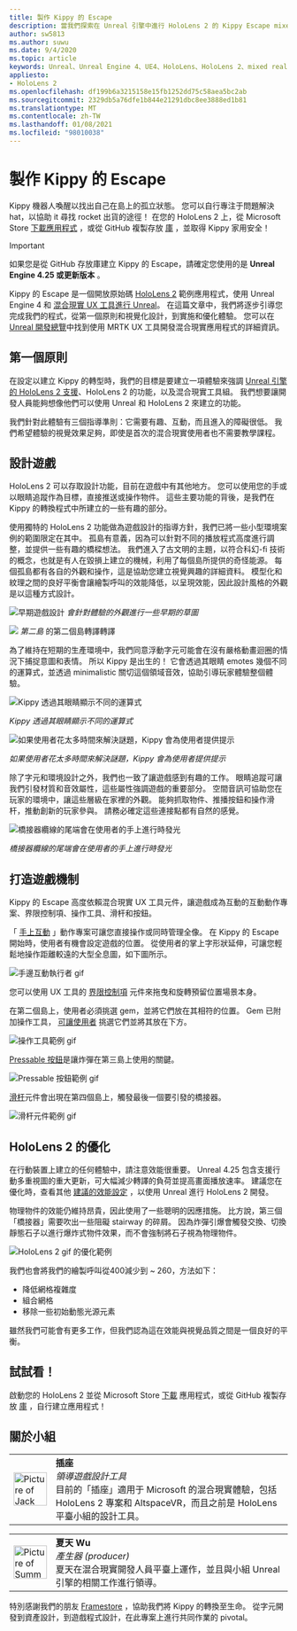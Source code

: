 ```yaml
---
title: 製作 Kippy 的 Escape
description: 當我們探索在 Unreal 引擎中進行 HoloLens 2 的 Kippy Escape mixed reality 應用程式時，請遵循我們的指示。
author: sw5813
ms.author: suwu
ms.date: 9/4/2020
ms.topic: article
keywords: Unreal、Unreal Engine 4、UE4、HoloLens、HoloLens 2、mixed reality、部署至裝置、電腦、檔、混合現實耳機、windows mixed reality 耳機、虛擬實境耳機
appliesto:
- HoloLens 2
ms.openlocfilehash: df199b6a3215158e15fb1252dd75c58aea5bc2ab
ms.sourcegitcommit: 2329db5a76dfe1b844e21291dbc8ee3888ed1b81
ms.translationtype: MT
ms.contentlocale: zh-TW
ms.lasthandoff: 01/08/2021
ms.locfileid: "98010038"
---
```

# <a name="the-making-of-kippys-escape"></a>製作 Kippy 的 Escape

Kippy 機器人喚醒以找出自己在島上的孤立狀態。 您可以自行專注于問題解決 hat，以協助 it 尋找 rocket 出貨的途徑！ 在您的 HoloLens 2 上，從 Microsoft Store [下載應用程式](https://www.microsoft.com/p/kippys-escape/9nbd7gl86vkd) ，或從 GitHub 複製存放 [庫](https://github.com/microsoft/MixedReality-Unreal-KippysEscape) ，並取得 Kippy 家用安全！  

> [!IMPORTANT]
> 如果您是從 GitHub 存放庫建立 Kippy 的 Escape，請確定您使用的是 **Unreal Engine 4.25 或更新版本** 。

Kippy 的 Escape 是一個開放原始碼 [HoloLens 2](https://docs.microsoft.com/hololens/hololens2-hardware) 範例應用程式，使用 Unreal Engine 4 和 [混合現實 UX 工具進行 Unreal](https://github.com/microsoft/MixedReality-UXTools-Unreal)。 在這篇文章中，我們將逐步引導您完成我們的程式，從第一個原則和視覺化設計，到實施和優化體驗。 您可以在 [Unreal 開發總覽](unreal-development-overview.md)中找到使用 MRTK UX 工具開發混合現實應用程式的詳細資訊。

## <a name="first-principles"></a>第一個原則 

在設定以建立 Kippy 的轉型時，我們的目標是要建立一項體驗來強調 [Unreal 引擎的 HoloLens 2 支援](https://docs.unrealengine.com/Platforms/AR/HoloLens2/index.html)、HoloLens 2 的功能，以及混合現實工具組。 我們想要讓開發人員能夠想像他們可以使用 Unreal 和 HoloLens 2 來建立的功能。  

我們針對此體驗有三個指導準則：它需要有趣、互動，而且進入的障礙很低。 我們希望體驗的視覺效果足夠，即使是首次的混合現實使用者也不需要教學課程。  

## <a name="designing-the-game"></a>設計遊戲 

HoloLens 2 可以存取設計功能，目前在遊戲中有其他地方。 您可以使用您的手或以眼睛追蹤作為目標，直接推送或操作物件。 這些主要功能的背後，是我們在 Kippy 的轉換程式中所建立的一些有趣的部分。  

使用獨特的 HoloLens 2 功能做為遊戲設計的指導方針，我們已將一些小型環境案例的範圍限定在其中。 孤島有意義，因為可以針對不同的播放程式高度進行調整，並提供一些有趣的橋樑想法。 我們進入了古文明的主題，以符合科幻-fi 技術的概念，也就是有人在毀損上建立的機械，利用了每個島所提供的奇怪能源。 每個孤島都有各自的外觀和操作，這是協助您建立視覺興趣的詳細資料。 模型化和紋理之間的良好平衡會讓繪製呼叫的效能降低，以呈現效能，因此設計風格的外觀是以這種方式設計。 

![早期遊戲設計 ](images/kippys-escape/kippys-escape-img-01.png)
 *會針對體驗的外觀進行一些早期的草圖*

![](images/kippys-escape/kippys-escape-img-02.png)
*第二島* 的第二個島轉譯轉譯

為了維持在短期的生產環境中，我們同意浮動字元可能會在沒有嚴格動畫迴圈的情況下捕捉意圖和表情。 所以 Kippy 是出生的！ 它會透過其眼睛 emotes 幾個不同的運算式，並透過 minimalistic 關切這個領域音效，協助引導玩家體驗整個體驗。 

![Kippy 透過其眼睛顯示不同的運算式](images/kippys-escape/kippys-escape-img-03.gif)

*Kippy 透過其眼睛顯示不同的運算式*

![如果使用者花太多時間來解決謎題，Kippy 會為使用者提供提示](images/kippys-escape/kippys-escape-img-04.gif)

*如果使用者花太多時間來解決謎題，Kippy 會為使用者提供提示*

除了字元和環境設計之外，我們也一致了讓遊戲感到有趣的工作。 眼睛追蹤可讓我們引發材質和音效屬性，這些屬性強調遊戲的重要部分。 空間音訊可協助您在玩家的環境中，讓這些層級在家裡的外觀。 能夠抓取物件、推播按鈕和操作滑杆，推動創新的玩家參與。 請務必確定這些連接點都有自然的感覺。 

![橋接器纜線的尾端會在使用者的手上進行時發光](images/kippys-escape/kippys-escape-img-05.gif)

*橋接器纜線的尾端會在使用者的手上進行時發光*

## <a name="building-the-game-mechanics"></a>打造遊戲機制 

Kippy 的 Escape 高度依賴混合現實 UX 工具元件，讓遊戲成為互動的互動動作專案、界限控制項、操作工具、滑杆和按鈕。   

「 [手上互動](https://microsoft.github.io/MixedReality-UXTools-Unreal/version/public/0.9.x/Docs/HandInteraction.html) 」動作專案可讓您直接操作或同時管理全像。 在 Kippy 的 Escape 開始時，使用者有機會設定遊戲的位置。 從使用者的掌上字形狀延伸，可讓您輕鬆地操作距離較遠的大型全息圖，如下圖所示。  

![手邊互動執行者 gif](images/kippys-escape/kippys-escape-img-06.gif)

您可以使用 UX 工具的 [界限控制項](https://microsoft.github.io/MixedReality-UXTools-Unreal/version/public/0.9.x/Docs/BoundsControl.html) 元件來拖曳和旋轉預留位置場景本身。  

在第二個島上，使用者必須挑選 gem，並將它們放在其相符的位置。 Gem 已附加操作工具， [可讓使用者](https://microsoft.github.io/MixedReality-UXTools-Unreal/version/public/0.9.x/Docs/Manipulator.html) 挑選它們並將其放在下方。 

![操作工具範例 gif](images/kippys-escape/kippys-escape-img-07.gif)

[Pressable 按鈕](https://microsoft.github.io/MixedReality-UXTools-Unreal/version/public/0.9.x/Docs/PressableButton.html)是讓炸彈在第三島上使用的關鍵。  

![Pressable 按鈕範例 gif](images/kippys-escape/kippys-escape-img-08.gif)

[滑杆](https://microsoft.github.io/MixedReality-UXTools-Unreal/version/public/0.9.x/Docs/PinchSlider.html)元件會出現在第四個島上，觸發最後一個要引發的橋接器。  

![滑杆元件範例 gif](images/kippys-escape/kippys-escape-img-09.gif) 

## <a name="optimizing-for-hololens-2"></a>HoloLens 2 的優化 

在行動裝置上建立的任何體驗中，請注意效能很重要。 Unreal 4.25 包含支援行動多重視圖的重大更新，可大幅減少轉譯的負荷並提高畫面播放速率。 建議您在優化時，查看其他 [建議的效能設定](performance-recommendations-for-unreal.md) ，以使用 Unreal 進行 HoloLens 2 開發。  

物理物件的效能仍維持昂貴，因此使用了一些聰明的因應措施。 比方說，第三個「橋接器」需要吹出一些阻礙 stairway 的碎屑。 因為炸彈引爆會觸發交換、切換靜態石子以進行爆炸式物件效果，而不會強制將石子視為物理物件。 

![HoloLens 2 gif 的優化範例](images/kippys-escape/kippys-escape-img-10.gif) 

我們也會將我們的繪製呼叫從400減少到 ~ 260，方法如下： 
* 降低網格複雜度
* 組合網格
* 移除一些初始動態光源元素

雖然我們可能會有更多工作，但我們認為這在效能與視覺品質之間是一個良好的平衡。  

## <a name="try-it-out"></a>試試看！ 

啟動您的 HoloLens 2 並從 Microsoft Store [下載](https://www.microsoft.com/p/kippys-escape/9nbd7gl86vkd) 應用程式，或從 GitHub 複製存放 [庫](https://github.com/microsoft/MixedReality-Unreal-KippysEscape) ，自行建立應用程式！  

## <a name="about-the-team"></a>關於小組

<table style="border-collapse:collapse" padding-left="0px">
<tr>
<td style="border-style: none" width="60"><img alt="Picture of Jack Caron" width="60" height="60" src="images/kippys-escape/jack-caron.jpg"></td>
<td style="border-style: none"><b>插座</b><br><i>領導遊戲設計工具</i><br>目前的「插座」適用于 Microsoft 的混合現實體驗，包括 HoloLens 2 專案和 AltspaceVR，而且之前是 HoloLens 平臺小組的設計工具。</td>
</tr>
</table>

<table style="border-collapse:collapse" padding-left="0px">
<tr>
<td style="border-style: none" width="60"><img alt="Picture of Summer Wu" width="60" height="60" src="images/kippys-escape/summer-wu.jpg"></td>
<td style="border-style: none"><b>夏天 Wu</b><br><i>產生器 (producer)</i><br>夏天在混合現實開發人員平臺上運作，並且與小組 Unreal 引擎的相關工作進行領導。</td>
</tr>
</table>

特別感謝我們的朋友 [Framestore](https://www.framestore.com/) ，協助我們將 Kippy 的轉換至生命。 從字元開發到資產設計，到遊戲程式設計，在此專案上進行共同作業的 pivotal。  